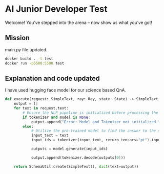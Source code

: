 # AI Junior Developer Test 
Welcome! You’ve stepped into the arena – now show us what you’ve got! 

## Mission
main.py file updated.

```bash
docker build . -t test
docker run -p5500:5500 test
```

## Explanation and code updated
I have used hugging face model for our science based QnA.
```python
def execute(request: SimpleText, ray: Ray, state: State) -> SimpleText:
    output = []
    for text in request.text:
        # Ensure the NLP pipeline is initialized before processing the request
        if tokenizer and model is None:
            output.append("Error: Model and Tokenizer not initialized.")
        else:
            # Utilize the pre-trained model to find the answer to the science-related question
            input_text = text
            input_ids = tokenizer(input_text, return_tensors="pt").input_ids

            outputs = model.generate(input_ids)

            output.append(tokenizer.decode(outputs[0]))

    return SchemaUtil.create(SimpleText(), dict(text=output))
```